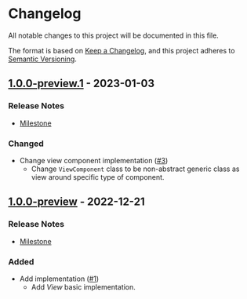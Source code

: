 # Changelog

All notable changes to this project will be documented in this file.

The format is based on [Keep a Changelog](https://keepachangelog.com/en/1.0.0/),
and this project adheres to [Semantic Versioning](https://semver.org/spec/v2.0.0.html).

## [1.0.0-preview.1](https://github.com/unity-game-framework/ugf-views/releases/tag/1.0.0-preview.1) - 2023-01-03  

### Release Notes

- [Milestone](https://github.com/unity-game-framework/ugf-views/milestone/2?closed=1)  
    

### Changed

- Change view component implementation ([#3](https://github.com/unity-game-framework/ugf-views/issues/3))  
    - Change `ViewComponent` class to be non-abstract generic class as view around specific type of component.

## [1.0.0-preview](https://github.com/unity-game-framework/ugf-views/releases/tag/1.0.0-preview) - 2022-12-21  

### Release Notes

- [Milestone](https://github.com/unity-game-framework/ugf-views/milestone/1?closed=1)  
    

### Added

- Add implementation ([#1](https://github.com/unity-game-framework/ugf-views/issues/1))  
    - Add _View_ basic implementation.


